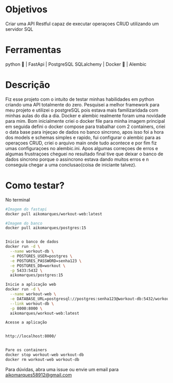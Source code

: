 # Objetivos

Criar uma API Restful capaz de executar operaçoes CRUD utilizando um servidor SQL

# Ferramentas

python 🐍 | FastApi | PostgreSQL SQLalchemy | Docker 🐋 | Alembic

# Descrição

Fiz esse projeto com o intuito de testar minhas habilidades em python criando uma API totalmente do zero. Pesquisei a melhor framework para meu projeto e utilizei o postgreSQL pois estava mais familizaridada com minhas aulas do dia a dia. Docker e alembic realmente foram uma novidade para mim.
Bom inicialmente criei o docker file para minha imagem principal em seguida defini o docker compose para trabalhar com 2 containers, criei o data base para injeçao de dados no banco sincrono, apos isso foi a hora dos models e schemas simples e rapido, fui configurar o alembic para as operaçoes CRUD, criei o arquivo main onde tudo acontece e por fim fiz umas configuraçoes no alembic.ini. Apos algumas correçoes de erros e algumas frustraçoes cheguei no resultado final tive que deixar o banco de dados sincrono porque o assincrono estava dando muitos erros e n conseguia chegar a uma conclusao(coisa de iniciante talvez).

# Como testar?

No terminal

```bash
#Imagem do fastapi
docker pull aikomarques/workout-web:latest

#Imagem do banco
docker pull aikomarques/postgres:15


Inicie o banco de dados
docker run -d \
  --name workout-db \
  -e POSTGRES_USER=postgres \
  -e POSTGRES_PASSWORD=senha123 \
  -e POSTGRES_DB=workout \
  -p 5433:5432 \
  aikomarques/postgres:15

Inicie a aplicação web
docker run -d \
  --name workout-web \
  -e DATABASE_URL=postgresql://postgres:senha123@workout-db:5432/workout \
  --link workout-db \
  -p 8000:8000 \
  aikomarques/workout-web:latest

Acesse a aplicação


http://localhost:8000/


Pare os containers
docker stop workout-web workout-db
docker rm workout-web workout-db

```

Para dúvidas, abra uma issue ou envie um email para aikomarques58912@gmail.com



